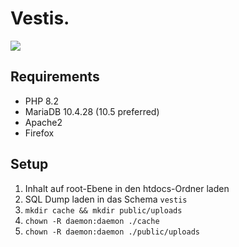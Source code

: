 # Vestis.

[![](https://tokei.rs/b1/github/BadmintonCore/app?category=lines)](https://github.com/XAMPPRocky/tokei)


## Requirements

- PHP 8.2
- MariaDB 10.4.28 (10.5 preferred)
- Apache2
- Firefox

## Setup

1. Inhalt auf root-Ebene in den htdocs-Ordner laden
2. SQL Dump laden in das Schema `vestis`
3. `mkdir cache && mkdir public/uploads`
4. `chown -R daemon:daemon ./cache`
5. `chown -R daemon:daemon ./public/uploads`